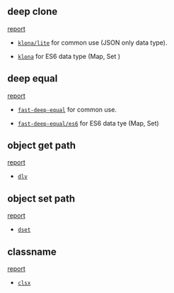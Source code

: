 ## deep clone
[report](./deep-clone/report.pdf)

- [`klona/lite`](https://github.com/lukeed/klona#klonalite) for common use (JSON only data type).

- [`klona`](https://github.com/lukeed/klona#klona) for ES6 data type (Map, Set )

## deep equal
[report](./deep-equal/report.pdf)

- [`fast-deep-equal`](https://github.com/epoberezkin/fast-deep-equal#usage) for common use.

- [`fast-deep-equal/es6`](https://github.com/epoberezkin/fast-deep-equal#usage) for ES6 data tye (Map, Set)

## object get path
[report](./object-get/report.pdf)

- [`dlv`](https://github.com/developit/dlv#usage)

## object set path
[report](./object-set/report.pdf)

- [`dset`](https://github.com/lukeed/dset#dset)

## classname
[report](./classname/report.pdf)

- [`clsx`](https://github.com/lukeed/clsx#usage)
